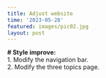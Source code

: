 ```yaml
---
title: Adjust website
time: '2023-05-28'
featured: images/pic02.jpg
layout: post
---
```



<p><b># Style improve:</b>
<br>
1. Modify the navigation bar.
<br>
2. Modify the three topics page.</p>

